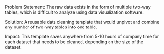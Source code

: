 Problem Statement: The raw data exists in the form of multiple two-way tables, which is difficult to analyze using data visualization software.

Solution: A reusable data cleaning template that would unpivot and combine any number of two-way tables into one table.

Impact: This template saves anywhere from 5-10 hours of company time for each dataset that needs to be cleaned, depending on the size of the dataset.
